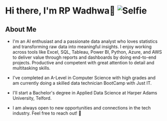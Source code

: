# **Hi there, I'm RP Wadhwa**👋  ![Selfie](https://github.com/user-attachments/assets/6f499159-7257-4028-93b6-ad5efa9e3dc7)


## **About Me**
- I'm an AI enthusiast and a passionate data analyst who loves statistics and transforming raw data into meaningful insights. I enjoy working across tools like Excel, SQL, Tableau, Power BI, Python, Azure, and AWS to deliver value through reports and dashboards by doing end-to-end projects. Productive and competent with great attention to detail and multitasking skills.

- I've completed an A-Level in Computer Science with high grades and am currently doing a skilled data technician BootCamp with Just IT.
- I'll start a Bachelor's degree in Applied Data Science at Harper Adams University, Telford.

- I am always open to new opportunities and connections in the tech industry. Feel free to reach out! 🚀
